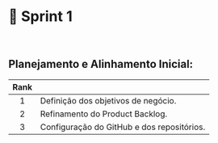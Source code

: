 # 📅  Sprint 1 
<br>

## Planejamento e Alinhamento Inicial:

|    Rank    |                           |
| :-------------: | ---------------------- |
|   1 | Definição dos objetivos de negócio.             |
|   2 | Refinamento do Product Backlog.                 |
|   3 | Configuração do GitHub e dos repositórios.      |
